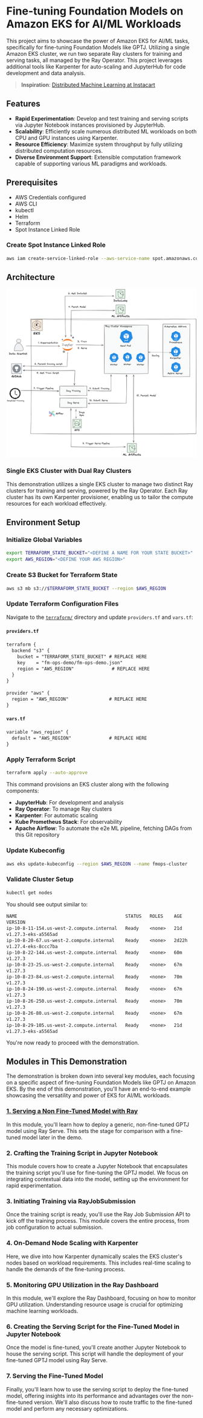 # Fine-tuning Foundation Models on Amazon EKS for AI/ML Workloads

This project aims to showcase the power of Amazon EKS for AI/ML tasks, specifically for fine-tuning Foundation Models like GPTJ. Utilizing a single Amazon EKS cluster, we run two separate Ray clusters for training and serving tasks, all managed by the Ray Operator. This project leverages additional tools like Karpenter for auto-scaling and JupyterHub for code development and data analysis.

> **Inspiration**: [Distributed Machine Learning at Instacart](https://tech.instacart.com/distributed-machine-learning-at-instacart-4b11d7569423)

## Features

- **Rapid Experimentation**: Develop and test training and serving scripts via Jupyter Notebook instances provisioned by JupyterHub.
- **Scalability**: Efficiently scale numerous distributed ML workloads on both CPU and GPU instances using Karpenter.
- **Resource Efficiency**: Maximize system throughput by fully utilizing distributed computation resources.
- **Diverse Environment Support**: Extensible computation framework capable of supporting various ML paradigms and workloads.

## Prerequisites

- AWS Credentials configured
- AWS CLI
- kubectl
- Helm
- Terraform
- Spot Instance Linked Role

### Create Spot Instance Linked Role

```bash
aws iam create-service-linked-role --aws-service-name spot.amazonaws.com
```

## Architecture

![ML Ops Arch Diagram](static/ml-ops-arch-diagram.png)

### Single EKS Cluster with Dual Ray Clusters

This demonstration utilizes a single EKS cluster to manage two distinct Ray clusters for training and serving, powered by the Ray Operator. Each Ray cluster has its own Karpenter provisioner, enabling us to tailor the compute resources for each workload effectively.

## Environment Setup

### Initialize Global Variables

```bash
export TERRAFORM_STATE_BUCKET="<DEFINE A NAME FOR YOUR STATE BUCKET>"
export AWS_REGION="<DEFINE YOUR AWS REGION>"
```

### Create S3 Bucket for Terraform State

```bash
aws s3 mb s3://$TERRAFORM_STATE_BUCKET --region $AWS_REGION
```

### Update Terraform Configuration Files

Navigate to the [`terraform/`](terraform/) directory and update `providers.tf` and `vars.tf`:

#### `providers.tf`

```hcl
terraform {
  backend "s3" {
    bucket = "TERRAFORM_STATE_BUCKET" # REPLACE HERE
    key    = "fm-ops-demo/fm-ops-demo.json"
    region = "AWS_REGION"              # REPLACE HERE
  }
}

provider "aws" {
  region = "AWS_REGION"               # REPLACE HERE
}
```

#### `vars.tf`

```hcl
variable "aws_region" {
  default = "AWS_REGION"              # REPLACE HERE
}
```

### Apply Terraform Script

```bash
terraform apply --auto-approve
```

This command provisions an EKS cluster along with the following components:

- **JupyterHub**: For development and analysis
- **Ray Operator**: To manage Ray clusters
- **Karpenter**: For automatic scaling
- **Kube Prometheus Stack**: For observability
- **Apache Airflow**: To automate the e2e ML pipeline, fetching DAGs from this Git repository

### Update Kubeconfig

```bash
aws eks update-kubeconfig --region $AWS_REGION --name fmops-cluster
```

### Validate Cluster Setup

```bash
kubectl get nodes
```

You should see output similar to:

```
NAME                                        STATUS   ROLES    AGE     VERSION
ip-10-8-11-154.us-west-2.compute.internal   Ready    <none>   21d     v1.27.3-eks-a5565ad
ip-10-8-20-67.us-west-2.compute.internal    Ready    <none>   2d22h   v1.27.4-eks-8ccc7ba
ip-10-8-22-144.us-west-2.compute.internal   Ready    <none>   60m     v1.27.3
ip-10-8-23-25.us-west-2.compute.internal    Ready    <none>   67m     v1.27.3
ip-10-8-23-84.us-west-2.compute.internal    Ready    <none>   70m     v1.27.3
ip-10-8-24-190.us-west-2.compute.internal   Ready    <none>   67m     v1.27.3
ip-10-8-26-250.us-west-2.compute.internal   Ready    <none>   70m     v1.27.3
ip-10-8-26-80.us-west-2.compute.internal    Ready    <none>   67m     v1.27.3
ip-10-8-29-105.us-west-2.compute.internal   Ready    <none>   21d     v1.27.3-eks-a5565ad
```

You're now ready to proceed with the demonstration.

## Modules in This Demonstration

The demonstration is broken down into several key modules, each focusing on a specific aspect of fine-tuning Foundation Models like GPTJ on Amazon EKS. By the end of this demonstration, you'll have an end-to-end example showcasing the versatility and power of EKS for AI/ML workloads.

### [1. Serving a Non Fine-Tuned Model with Ray](./modules/1-serving-non-finetuned-model.md)

In this module, you'll learn how to deploy a generic, non-fine-tuned GPTJ model using Ray Serve. This sets the stage for comparison with a fine-tuned model later in the demo.

### 2. Crafting the Training Script in Jupyter Notebook

This module covers how to create a Jupyter Notebook that encapsulates the training script you'll use for fine-tuning the GPTJ model. We focus on integrating contextual data into the model, setting up the environment for rapid experimentation.

### 3. Initiating Training via RayJobSubmission

Once the training script is ready, you'll use the Ray Job Submission API to kick off the training process. This module covers the entire process, from job configuration to actual submission.

### 4. On-Demand Node Scaling with Karpenter

Here, we dive into how Karpenter dynamically scales the EKS cluster's nodes based on workload requirements. This includes real-time scaling to handle the demands of the fine-tuning process.

### 5. Monitoring GPU Utilization in the Ray Dashboard

In this module, we'll explore the Ray Dashboard, focusing on how to monitor GPU utilization. Understanding resource usage is crucial for optimizing machine learning workloads.

### 6. Creating the Serving Script for the Fine-Tuned Model in Jupyter Notebook

Once the model is fine-tuned, you'll create another Jupyter Notebook to house the serving script. This script will handle the deployment of your fine-tuned GPTJ model using Ray Serve.

### 7. Serving the Fine-Tuned Model

Finally, you'll learn how to use the serving script to deploy the fine-tuned model, offering insights into its performance and advantages over the non-fine-tuned version. We'll also discuss how to route traffic to the fine-tuned model and perform any necessary optimizations.